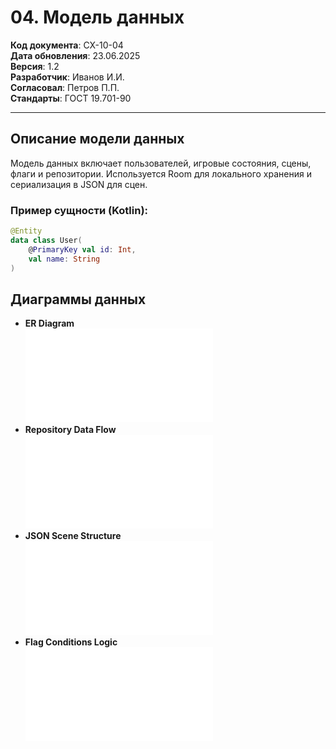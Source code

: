 # 04. Модель данных

**Код документа**: СХ-10-04  
**Дата обновления**: 23.06.2025  
**Версия**: 1.2  
**Разработчик**: Иванов И.И.  
**Согласовал**: Петров П.П.  
**Стандарты**: ГОСТ 19.701-90

---

## Описание модели данных
Модель данных включает пользователей, игровые состояния, сцены, флаги и репозитории. Используется Room для локального хранения и сериализация в JSON для сцен.

### Пример сущности (Kotlin):
```kotlin
@Entity
data class User(
    @PrimaryKey val id: Int,
    val name: String
)
```

## Диаграммы данных
- **ER Diagram**  
  ![ER Diagram](diagrams/data/er-diagram.mmd)
- **Repository Data Flow**  
  ![Repository Data Flow](diagrams/data/repository-data-flow.mmd)
- **JSON Scene Structure**  
  ![JSON Scene Structure](diagrams/data/json-scene-structure.mmd)
- **Flag Conditions Logic**  
  ![Flag Conditions Logic](diagrams/data/flag-conditions-logic.mmd) 